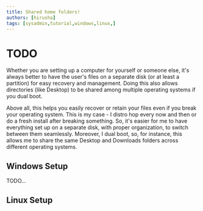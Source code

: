 ```yaml
---
title: Shared home folders! 
authors: [hirusha]
tags: [sysadmin,tutorial,windows,linux,]
---
```


# TODO

Whether you are setting up a computer for yourself or someone else, it's always better to have the user's files on a separate disk (or at least a partition) for easy recovery and management. Doing this also allows directories (like Desktop) to be shared among multiple operating systems if you dual boot.  

Above all, this helps you easily recover or retain your files even if you break your operating system. This is my case - I distro hop every now and then or do a fresh install after breaking something. So, it's easier for me to have everything set up on a separate disk, with proper organization, to switch between them seamlessly. Moreover, I dual boot, so, for instance, this allows me to share the same Desktop and Downloads folders across different operating systems.

## Windows Setup

TODO...

## Linux Setup


